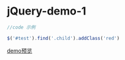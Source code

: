 # jQuery-demo-1

```JavaScript
//code 示例

$('#test').find('.child').addClass('red')
```
[demo预览](http://sunxiaochuang.top/jQuery-demo-1/)
